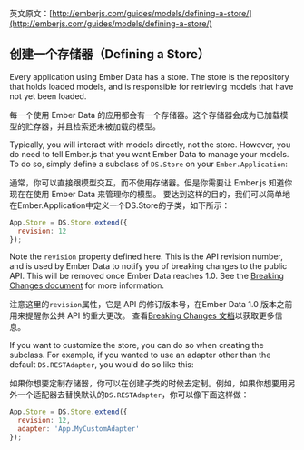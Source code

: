 英文原文：[http://emberjs.com/guides/models/defining-a-store/](http://emberjs.com/guides/models/defining-a-store/)

## 创建一个存储器（Defining a Store）

Every application using Ember Data has a store. The store is the
repository that holds loaded models, and is responsible for retrieving
models that have not yet been loaded.

每一个使用 Ember Data 的应用都会有一个存储器。这个存储器会成为已加载模型的贮存器，并且检索还未被加载的模型。

Typically, you will interact with models directly, not the store.
However, you do need to tell Ember.js that you want Ember Data to manage
your models. To do so, simply define a subclass of `DS.Store` on your
`Ember.Application`:

通常，你可以直接跟模型交互，而不使用存储器。但是你需要让 Ember.js 知道你现在在使用 Ember Data 来管理你的模型。
要达到这样的目的，我们可以简单地在Ember.Application中定义一个DS.Store的子类，如下所示：

```js
App.Store = DS.Store.extend({
  revision: 12
});
```

Note the `revision` property defined here. This is the API revision
number, and is used by Ember Data to notify you of breaking changes to
the public API. This will be removed once Ember Data reaches 1.0. See
the [Breaking Changes document][1] for more information.

注意这里的`revision`属性，它是 API 的修订版本号，在Ember Data 1.0 版本之前用来提醒你公共 API 的重大更改。
查看[Breaking Changes 文档][1]以获取更多信息。

[1]: https://github.com/emberjs/data/blob/master/BREAKING_CHANGES.md

If you want to customize the store, you can do so when creating the
subclass. For example, if you wanted to use an adapter other than the
default `DS.RESTAdapter`, you would do so like this:

如果你想要定制存储器，你可以在创建子类的时候去定制。例如，如果你想要用另外一个适配器去替换默认的`DS.RESTAdapter`，你可以像下面这样做：

```js
App.Store = DS.Store.extend({
  revision: 12,
  adapter: 'App.MyCustomAdapter'
});
```
